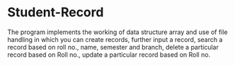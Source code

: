 # Student-Record
The program implements the working of data structure array and use of file handling in which you can create records, further input a record, search a record based on roll no., name, semester and branch, delete a particular record based on Roll no., update a particular record based on Roll no.
